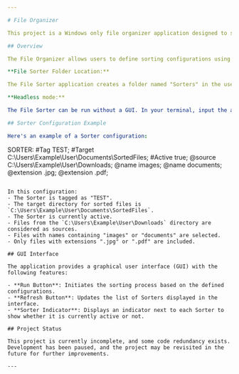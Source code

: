 ```yaml
---

# File Organizer

This project is a Windows only file organizer application designed to sort files based on user-defined configurations.

## Overview

The File Organizer allows users to define sorting configurations using a simple text-based format. Each configuration, known as a "Sorter", specifies criteria such as tags, target directories, source directories, file names, and extensions.

**File Sorter Folder Location:**

The File Sorter application creates a folder named "Sorters" in the user's home (`C:\Users\Username\Sorters`). This folder serves as the default location for storing sorter configuration files.

**Headless mode:**

The File Sorter can be run without a GUI. In your terminal, input the argument "headless" to run and sort all active sorters. EX: (Java FileSorter headless).

## Sorter Configuration Example

Here's an example of a Sorter configuration:

```
SORTER:
#Tag TEST;
#Target C:\Users\Example\User\Documents\SortedFiles;
#Active true;
@source C:\Users\Example\User\Downloads;
@name images;
@name documents;
@extension .jpg;
@extension .pdf;
```

In this configuration:
- The Sorter is tagged as "TEST".
- The target directory for sorted files is `C:\Users\Example\User\Documents\SortedFiles`.
- The Sorter is currently active.
- Files from the `C:\Users\Example\User\Downloads` directory are considered as sources.
- Files with names containing "images" or "documents" are selected.
- Only files with extensions ".jpg" or ".pdf" are included.

## GUI Interface

The application provides a graphical user interface (GUI) with the following features:

- **Run Button**: Initiates the sorting process based on the defined configurations.
- **Refresh Button**: Updates the list of Sorters displayed in the interface.
- **Sorter Indicator**: Displays an indicator next to each Sorter to show whether it is currently active or not.

## Project Status

This project is currently incomplete, and some code redundancy exists. Development has been paused, and the project may be revisited in the future for further improvements.

---
```

